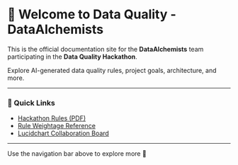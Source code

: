 # 👋 Welcome to Data Quality - DataAlchemists

This is the official documentation site for the **DataAlchemists** team participating in the **Data Quality Hackathon**.

Explore AI-generated data quality rules, project goals, architecture, and more.

---

### 🔗 Quick Links

- [Hackathon Rules (PDF)](https://kb.epam.com/display/EPMCBDCC/Hackathon+Challenges?preview=/2571736571/2573613654/AI-Generated%20Data%20Quality%20Rules.pdf)
- [Rule Weightage Reference](https://kb.epam.com/display/EPMCBDCC/AI-Generated+Data+Quality+Rules)
- [Lucidchart Collaboration Board](https://lucid.app/lucidspark/f65e89b3-ff09-4b11-9d87-32a22fd0e020/edit)

---

Use the navigation bar above to explore more 🚀
